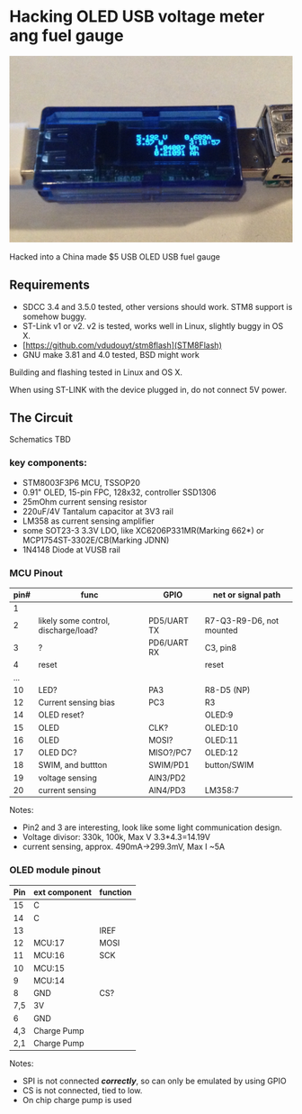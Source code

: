 # Hacking OLED USB voltage meter ang fuel gauge

![](./hardware/IMG_3884.JPG)

Hacked into a China made $5 USB OLED USB fuel gauge

## Requirements

* SDCC 3.4 and 3.5.0 tested, other versions should work. STM8 support is somehow buggy.
* ST-Link v1 or v2. v2 is tested, works well in Linux, slightly buggy in OS X.
* [https://github.com/vdudouyt/stm8flash](STM8Flash) 
* GNU make 3.81 and 4.0 tested, BSD might work

Building and flashing tested in Linux and OS X.

When using ST-LINK with the device plugged in, do not connect 5V power.

## The Circuit

Schematics TBD

### key components:

* STM8003F3P6 MCU, TSSOP20
* 0.91" OLED, 15-pin FPC, 128x32, controller SSD1306
* 25mOhm current sensing resistor
* 220uF/4V Tantalum capacitor at 3V3 rail
* LM358 as current sensing amplifier
* some SOT23-3 3.3V LDO, like XC6206P331MR(Marking 662*) or MCP1754ST-3302E/CB(Marking JDNN)
* 1N4148 Diode at VUSB rail

### MCU Pinout

|pin#| func | GPIO|net or signal path |
|---|---|----|---|
| 1 | | | |
| 2 | likely some control, discharge/load? | PD5/UART TX |R7-Q3-R9-D6, not mounted|
| 3 | ? |PD6/UART RX| C3, pin8 |
| 4 | reset || reset |
| ... |||
| 10| LED? |PA3| R8-D5 (NP)|
| 12| Current sensing bias|PC3| R3 |
| 14| OLED reset? || OLED:9|
| 15| OLED | CLK? | OLED:10|
| 16| OLED | MOSI? | OLED:11 |
| 17| OLED DC?| MISO?/PC7| OLED:12|
| 18| SWIM, and buttton |SWIM/PD1| button/SWIM|
| 19| voltage sensing |AIN3/PD2| |
| 20| current sensing |AIN4/PD3| LM358:7 |

Notes:

* Pin2 and 3 are interesting, look like some light communication design.
* Voltage divisor: 330k, 100k, Max V 3.3*4.3=14.19V
* current sensing, approx. 490mA->299.3mV, Max I ~5A 

### OLED module pinout

|Pin|ext component|function|
|---|---|---|
|15 |C| |
|14 |C| |
|13 ||IREF|
|12|MCU:17|MOSI|
|11|MCU:16|SCK|
|10|MCU:15| |
|9|MCU:14| |
|8 |GND| CS?|
|7,5| 3V| |
|6|GND| |
|4,3| Charge Pump| |
|2,1| Charge Pump| |

Notes:

* SPI is not connected ***correctly***, so can only be emulated by using GPIO
* CS is not connected, tied to low.
* On chip charge pump is used
